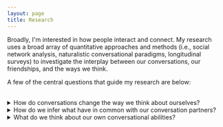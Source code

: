 ```yaml
---
layout: page
title: Research
---
```

Broadly, I'm interested in how people interact and connect. My research uses a broad array of quantitative approaches and methods (i.e., social network analysis, naturalistic conversational paradigms, longitudinal surveys) to investigate the interplay between our conversations, our friendships, and the ways we think. 

A few of the central questions that guide my research are below:
<br>
<br>
<details>
  <summary>How do conversations change the way we think about ourselves?</summary>
  
  <div>
  The way we think about ourselves changes with time and experience, but do the people we interact with also shape our self-views? We had participants talk to each other while measuing how they thought about themselves both before and after their conversations. We found that participants tended to think about themselves more similarly after their conversations as compared to before. We call this phenomenon "inter-self alignment." Inter-self alignment was especially strong in enjoyable conversations. 
  <br>
  <br>
  In addition to aligning conversation partners to each other, inter-self alignment helps bring people closer to their community's typical self-view. Perhaps conversation is one of our oldest and most effective tools for keeping ourselves tuned to each other and thus in sync with the social networks that surround us.
  <br>
   <a href="https://www.pnas.org/doi/10.1073/pnas.2321652121" class="button">Paper</a>
  </div>
  </div>
</details>

<details>
  <summary>How do we infer what have in common with our conversation partners?</summary>
  
  <div>
  When we talk with someone, we're offered a brief glimpe into how they process the world. How do we build a full impression of that person, and what we might have in common with them, from such a thin slice of expereince? To address this question, we had participants fill out a survey assessing their opinions about a variety of topics (e.g., politics, religion, cultural preferences, etc.) and then matched them via an online chat platform to talk with a stranger about a topic on which they shared the same opinion, a topic on which they had opposing opinions, or a random topic. After their conversation, we had participants tell us which opinions they thought they had in common with their conversation partner. 
  <br>
  <br>
  We found that people who talked about a shared opinion generally felt a greater sense of shared reality, or commonality with their partner. However, even when discussing an opposing opinion, the extent to which they thought they shared other opinions with their partner positively predicted their sense of shared reality. These findings suggest that during conversation, we use inductive reasoning to figure out what else we might share with our conversation partner. 

  <a href="https://escholarship.org/content/qt6t6195s5/qt6t6195s5_noSplash_1435956cea1a66396035d3cb234b917a.pdf" class="button">Paper</a>
  </div>
</details>

<details>
  <summary>What do we think about our own conversational abilities?</summary>
  
  <div>
  A large, and growing, body of researh suggests that social connection supports a healthy lifestyle. But conversation, the fundamental way in which we connect with others, can often seem taxing and even intimidating. We dug into these perceptions by investigating how people think about their own conversational skills, as well as their performance in real-life conversations. Overwhelmingly, we find that people are relatively pessimistic about their conversational skills as compared to their other common skills. In addition, people tend to blame themselves for awkward moments in recalled and real-life conversations. These findings shed light on why people are underconfident when approaching informal conversations.
  <br>
  <a href="https://onlinelibrary.wiley.com/share/author/JGN5CQYHE5RKHWVTRKFQ?target=10.1111/jasp.12957" class="button">Paper</a>
  </div>
</details>